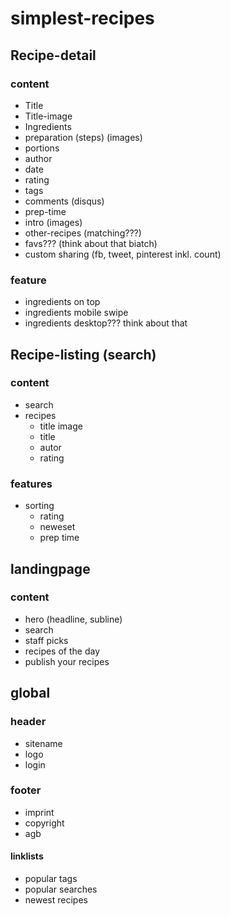 simplest-recipes
=====

Recipe-detail
---

### content

  * Title
  * Title-image
  * Ingredients
  * preparation (steps) (images)
  * portions
  * author
  * date
  * rating
  * tags
  * comments (disqus)
  * prep-time
  * intro (images)
  * other-recipes (matching???)
  * favs??? (think about that biatch)
  * custom sharing (fb, tweet, pinterest inkl. count)

### feature

  * ingredients on top
  * ingredients mobile swipe 
  * ingredients desktop??? think about that

Recipe-listing (search)
---

### content 
  
  * search
  * recipes
    * title image
    * title
    * autor
    * rating

### features

  * sorting
    * rating
    * neweset
    * prep time

landingpage
---
  
### content

  * hero (headline, subline)
  * search
  * staff picks
  * recipes of the day
  * publish your recipes

global
----

### header 

  * sitename
  * logo
  * login

### footer 

  * imprint
  * copyright
  * agb

  #### linklists
  
  * popular tags
  * popular searches
  * newest recipes

